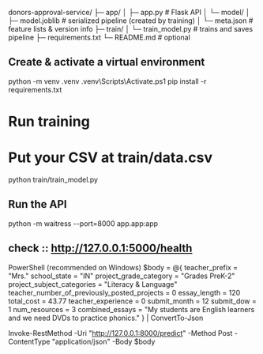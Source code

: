 donors-approval-service/
├─ app/
│  ├─ app.py                 # Flask API
│  └─ model/
│     ├─ model.joblib        # serialized pipeline (created by training)
│     └─ meta.json           # feature lists & version info
├─ train/
│  └─ train_model.py         # trains and saves pipeline
├─ requirements.txt
└─ README.md                 # optional

## Create & activate a virtual environment

python -m venv .venv
.venv\Scripts\Activate.ps1
pip install -r requirements.txt



# Run training
# Put your CSV at train/data.csv 
python train/train_model.py

##  Run the API
python -m waitress --port=8000 app.app:app



## check ::  http://127.0.0.1:5000/health

PowerShell (recommended on Windows)
$body = @{
  teacher_prefix = "Mrs."
  school_state = "IN"
  project_grade_category = "Grades PreK-2"
  project_subject_categories = "Literacy & Language"
  teacher_number_of_previously_posted_projects = 0
  essay_length = 120
  total_cost = 43.77
  teacher_experience = 0
  submit_month = 12
  submit_dow = 1
  num_resources = 3
  combined_essays = "My students are English learners and we need DVDs to practice phonics."
} | ConvertTo-Json

Invoke-RestMethod -Uri "http://127.0.0.1:8000/predict" -Method Post -ContentType "application/json" -Body $body






